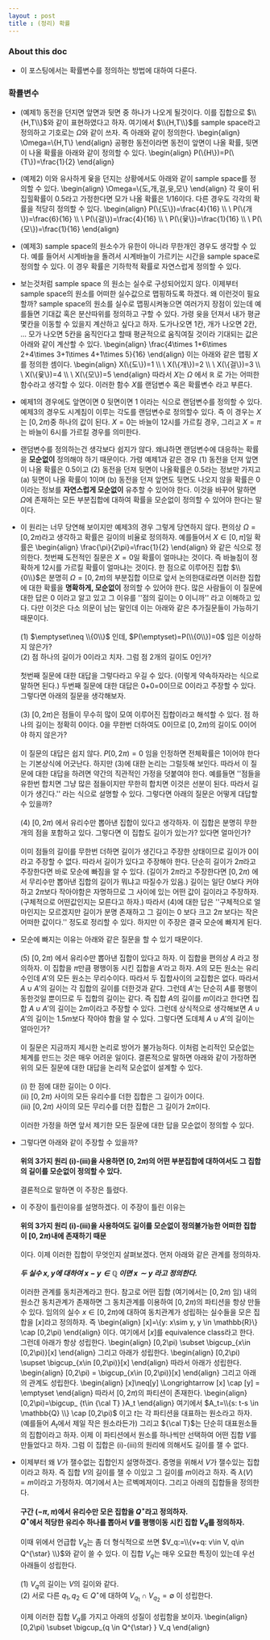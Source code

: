 ```yaml
---
layout : post 
title : (정리) 확률 
---
```


### About this doc 
- 이 포스팅에서는 확률변수를 정의하는 방법에 대하여 다룬다. 

### 확률변수 

- (예제1) 동전을 던지면 앞면과 뒷면 중 하나가 나오게 될것이다. 이를 집합으로 $\\{H,T\\}$와 같이 표현하였다고 하자. 
여기에서 $\\{H,T\\}$를 sample space라고 정의하고 기호로는 $\Omega$와 같이 쓰자. 즉 아래와 같이 정의한다. 
\begin{align}
\Omega=\\{H,T\\}
\end{align}
공평한 동전이라면 동전이 앞면이 나올 확률, 뒷면이 나올 확률을 아래와 같이 정의할 수 있다. 
\begin{align}
P(\\{H\\})=P(\\{T\\})=\frac{1}{2}
\end{align}

- (예제2) 이와 유사하게 윷을 던지는 상황에서도 아래와 같이 sample space를 정의할 수 있다. 
\begin{align}
\Omega=\\{도,개,걸,윳,모\\}
\end{align}
각 윳이 뒤집힐확률이 0.5라고 가정한다면 모가 나올 확률은 1/16이다. 다른 경우도 각각의 확률을 적당히 정의할 수 있다. 
\begin{align}
P(\\{도\\})=\frac{4}{16} \\\\ \\
P(\\{개\\})=\frac{6}{16} \\\\ \\
P(\\{걸\\})=\frac{4}{16} \\\\ \\
P(\\{윷\\})=\frac{1}{16} \\\\ \\
P(\\{모\\})=\frac{1}{16}
\end{align}

- (예제3) sample space의 원소수가 유한이 아니라 무한개인 경우도 생각할 수 있다. 예를 들어서 시계바늘을 돌려서 시계바늘이 가르키는 시간을 sample space로 정의할 수 있다. 이 경우 확률은 기하학적 확률로 자연스럽게 정의할 수 있다. 

- 보는것처럼 sample space 의 원소는 실수로 구성되어있지 않다. 이제부터 sample space의 원소를 어떠한 실수값으로 맵핑하도록 하겠다. 왜 이런것이 필요할까? sample space의 원소를 실수로 맵핑시켜놓으면 여러가지 장점이 있는데 예를들면 기대값 혹은 분산따위를 정의하고 구할 수 있다. 가령 윳을 던져서 내가 평균 몇칸을 이동할 수 있을지 계산하고 싶다고 하자. 도가나오면 1칸, 개가 나오면 2칸, ... 모가 나오면 5칸을 움직인다고 할때 평균적으로 움직여질 것이라 기대되는 값은 아래와 같이 계산할 수 있다. 
\begin{align}
\frac{4\times 1+6\times 2+4\times 3+1\times 4+1\times 5}{16}
\end{align}
이는 아래와 같은 맵핑 $X$를 정의한 셈이다. 
\begin{align}
X(\\{도\\})=1 \\\\ \\
X(\\{개\\})=2 \\\\ \\
X(\\{걸\\})=3 \\\\ \\ 
X(\\{윷\\})=4 \\\\ \\
X(\\{모\\})=5
\end{align}
따라서 $X$는 $\Omega$ 에서 $\mathbb{R}$ 로 가는 어떠한 함수라고 생각할 수 있다. 이러한 함수 $X$를 랜덤변수 혹은 확률변수 라고 부른다. 

- 예제1의 경우에도 앞면이면 0 뒷면이면 1 이라는 식으로 랜덤변수를 정의할 수 있다. 예제3의 경우도 시계침이 이루는 각도를 랜덤변수로 정의할수 있다. 즉 이 경우는 $X$는 $[0,2\pi)$중 하나의 값이 된다. $X=0$는 바늘이 12시를 가르킬 경우, 그리고 $X=\pi$는 바늘이 6시를 가르킬 경우를 의미한다. 

- 랜덤변수를 정의하는건 생각보다 쉽지가 않다. 왜냐하면 랜덤변수에 대응하는 확률을 **모순없이** 정의해야 하기 때문이다. 가령 예제1과 같은 경우 (1) 동전을 던져 앞면이 나올 확률은 0.5이고 (2) 동전을 던져 뒷면이 나올확률은 0.5라는 정보만 가지고 (a) 뒷면이 나올 확률이 1이며 (b) 동전을 던져 앞면도 뒷면도 나오지 않을 확률은 0이라는 정보를 **자연스럽게 모순없이** 유추할 수 있어야 한다. 이것을 바꾸어 말하면 $\Omega$에 존재하는 모든 부분집합에 대하여 확률을 모순없이 정의할 수 있어야 한다는 말이다. 

- 이 원리는 너무 당연해 보이지만 예제3의 경우 그렇게 당연하지 않다. 편의상 $\Omega=[0,2\pi)$라고 생각하고 확률은 길이의 비율로 정의하자. 예를들어서 $X \in [0,\pi]$일 확률은 
\begin{align}
\frac{\pi}{2\pi}=\frac{1}{2}
\end{align}
와 같은 식으로 정의한다. 첫번째 도전적인 질문은 $X=0$일 확률이 얼마냐는 것이다. 즉 바늘침이 정확하게 12시를 가르킬 확률이 얼마냐는 것이다. 한 점으로 이루어진 집합 $\\{0\\}$은 분명히 $\Omega=[0,2\pi)$의 부분집합 이므로 앞서 논의한대로라면 이러한 집합에 대한 확률을 **명확하게, 모순없이** 정의할 수 있어야 한다. 많은 사람들이 이 질문에 대한 답은 $0$ 이라고 알고 있고 그 이유를 ''점의 길이는 0 이니까'' 라고 이해하고 있다. 다만 이것은 다소 의문이 남는 말인데 이는 아래와 같은 추가질문들이 가능하기 때문이다. <br/><br/>
(1) $\emptyset\neq \\{0\\}$ 인데, $P(\emptyset)=P(\\{0\\})=0$ 임은 이상하지 않은가? <br/>
(2) 점 하나의 길이가 0이라고 치자. 그럼 점 2개의 길이도 0인가? <br/><br/> 
첫번째 질문에 대한 대답을 그렇다라고 우길 수 있다. (이렇게 약속하자라는 식으로 말하면 된다.) 두번째 질문에 대한 대답은 0+0=0이므로 0이라고 주장할 수 있다. 그렇다면 아래의 질문을 생각해보자. <br/><br/>
(3) $[0,2\pi)$은 점들이 무수히 많이 모여 이루어진 집합이라고 해석할 수 있다. 점 하나의 길이는 정확히 0이다. 0을 무한번 더하여도 0이므로 $[0,2\pi)$의 길이도 0이어야 하지 않은가? <br/><br/>
이 질문의 대답은 쉽지 않다. $P[0,2\pi)=0$ 임을 인정하면 전체확률은 1이어야 한다는 기본상식에 어긋난다. 하지만 (3)에 대한 논리는 그럴듯해 보인다. 따라서 이 질문에 대한 대답을 하려면 약간의 직관적인 가정을 덧붙여야 한다. 예를들면 ''점들을 유한번 합치면 그냥 많은 점들이지만 무한히 합치면 이것은 선분이 된다. 따라서 길이가 생긴다.'' 라는 식으로 설명할 수 있다. 그렇다면 아래의 질문은 어떻게 대답할 수 있을까? <br/><br/>
(4) $[0,2\pi)$ 에서 유리수만 뽑아낸 집합이 있다고 생각하자. 이 집합은 분명히 무한개의 점을 포함하고 있다. 그렇다면 이 집합도 길이가 있는가? 있다면 얼마인가? <br/><br/> 
이미 점들의 길이를 무한번 더하면 길이가 생긴다고 주장한 상태이므로 길이가 0이라고 주장할 수 없다. 따라서 길이가 있다고 주장해야 한다. 단순히 길이가 $2\pi$라고 주장한다면 바로 모순에 빠짐을 알 수 있다. (길이가 $2\pi$라고 주장한다면 $[0,2\pi)$ 에서 무리수만 뽑아낸 집합의 길이가 뭐냐고 따질수가 있음.) 길이는 일단 0보다 커야하고 $2\pi$보다 작아야함은 자명하므로 그 사이에 있는 어떤 값이 길이라고 주장하자. (구체적으로 어떤값인지는 모른다고 하자.) 따라서 (4)에 대한 답은 ''구체적으로 얼마인지는 모르겠지만 길이가 분명 존재하고 그 길이는 0 보다 크고 $2\pi$ 보다는 작은 어떠한 값이다.'' 정도로 정리할 수 있다. 하지만 이 주장은 결국 모순에 빠지게 된다. 

- 모순에 빠지는 이유는 아래와 같은 질문을 할 수 있기 때문이다. <br/><br/> 
(5) $[0,2\pi)$ 에서 유리수만 뽑아낸 집합이 있다고 하자. 이 집합을 편의상 $A$ 라고 정의하자. 이 집합을 $\pi$만큼 평행이동 시킨 집합을 $A'$라고 하자. $A$의 모든 원소는 유리수인데 $A'$의 모든 원소는 무리수이다. 따라서 두 집합사이의 교집합은 없다. 따라서 $A \cup A'$의 길이는 각 집합의 길이를 더한것과 같다. 그런데 $A'$는 단순히 $A$를 평행이동한것일 뿐이므로 두 집합의 길이는 같다. 즉 집합 $A$의 길이를 $m$이라고 한다면 집합 $A \cup A'$의 길이는 $2m$이라고 주장할 수 있다. 그런데 상식적으로 생각해보면 $A \cup A'$의 길이는 $1.5m$보다 작아야 함을 알 수 있다. 그렇다면 도데체 $A \cup A'$의 길이는 얼마인가? <br/><br/>
이 질문은 지금까지 제시한 논리로 방어가 불가능하다. 이처럼 논리적인 모순없는 체계를 만드는 것은 매우 어려운 일이다. 결론적으로 말하면 아래와 같이 가정하면 위의 모든 질문에 대한 대답을 논리적 모순없이 설계할 수 있다. <br/><br/> 
(i) 한 점에 대한 길이는 $0$ 이다. <br/>
(ii) $[0,2\pi)$ 사이의 모든 유리수를 더한 집합은 그 길이가 $0$이다. <br/>
(iii) $[0,2\pi)$ 사이의 모든 무리수를 더한 집합은 그 길이가 $2\pi$이다. <br/><br/> 
이러한 가정을 하면 앞서 제기한 모든 질문에 대한 답을 모순없이 정의할 수 있다. 

- 그렇다면 아래와 같이 주장할 수 있을까? <br/><br/>
**위의 3가지 원리 (i)-(iii)을 사용하면 $[0,2\pi)$의 어떤 부분집합에 대하여서도 그 집합의 길이를 모순없이 정의할 수 있다.**
<br/><br/>
결론적으로 말하면 이 주장은 틀렸다. 

- 이 주장이 틀린이유를 설명하겠다. 이 주장이 틀린 이유는 <br/><br/>
**위의 3가지 원리 (i)-(iii)을 사용하여도 길이를 모순없이 정의불가능한 어떠한 집합이 $[0,2\pi)$내에 존재하기 때문** <br/><br/>
이다. 이제 이러한 집합이 무엇인지 살펴보겠다. 먼저 아래와 같은 관계를 정의하자. <br/><br/>
***두 실수 $x,y$에 대하여  $x-y \in \mathbb{Q}$ 이면 $x\sim y$ 라고 정의한다.***<br/><br/>
이러한 관계를 동치관계라고 한다. 참고로 어떤 집합 (여기에서는 $[0,2\pi)$ 임) 내의 원소간 동치관계가 존재하면 그 동치관계를 이용하여 $[0,2\pi)$의 파티션을 항상 만들 수 있다. 임의의 실수 $x \in [0,2\pi)$에 대하여 동치관계가 성립하는 실수들을 모은 집합을 $[x]$라고 정의하자. 즉 
\begin{align}
[x]=\\{y: x\sim y, y \in \mathbb{R}\\} \cap [0,2\pi)
\end{align}
이다. 여기에서 $[x]$를 equivalence class라고 한다. 그런데 아래가 항상 성립한다. 
\begin{align}
[0,2\pi) \subset \bigcup_{x\in [0,2\pi)}[x]
\end{align}
그리고 아래가 성립한다. 
\begin{align}
[0,2\pi) \supset \bigcup_{x\in [0,2\pi)}[x]
\end{align}
따라서 아래가 성립한다. 
\begin{align}
[0,2\pi) = \bigcup_{x\in [0,2\pi)}[x]
\end{align}
그리고 아래의 관계도 성립한다. 
\begin{align}
[x]\neq[y] \Longrightarrow [x] \cap [y] = \emptyset 
\end{align}
따라서 $[0,2\pi)$의 파티션이 존재한다. 
\begin{align}
[0,2\pi)=\bigcup_ {t\in {\cal T} }A_t
\end{align}
여기에서 $A_t=\\{s: t-s \in \mathbb{Q} \\} \cap [0,2\pi)$ 이고 $t$는 각 파티션을 대표하는 원소라고 하자. (예를들어 $A_t$에서 제일 작은 원소라든가) 그리고 ${\cal T}$는 단순히 대표원소들의 집합이라고 하자. 이제 이 파티션에서 원소를 하나씩만 선택하여 어떤 집합 $V$를 만들었다고 하자. 그럼 이 집합은 (i)-(iii)의 원리에 의해서도 길이를 잴 수 없다. 

- 이제부터 왜 $V$가 잴수없는 집합인지 설명하겠다. 증명을 위해서 $V$가 잴수있는 집합이라고 하자. 즉 집합 $V$의 길이를 잴 수 이있고 그 길이를 $m$이라고 하자. 즉 $\lambda(V)=m$이라고 가정하자. 여기에서 $\lambda$는 르벡메져이다. 그리고 아래의 집합들을 정의한다. <br/><br/>
**구간 $(-\pi,\pi)$에서 유리수만 모은 집합을 $Q^{\star}$라고 정의하자.**<br/>
**$Q^{\star}$에서 적당한 유리수 하나를 뽑아서 $V$를 평행이동 시킨 집합 $V_q$를 정의하자.** <br/><br/> 
이때 위에서 언급합 $V_q$는 좀 더 형식적으로 쓰면 $V_q:=\\{v+q: v\in V, q\in Q^{\star} \\}$와 같이 쓸 수 있다. 이 집합 $V_q$는 매우 오묘한 특징이 있는데 우선 아래들이 성립한다. <br/><br/>
(1) $V_q$의 길이는 $V$의 길이와 같다. <br/>
(2) 서로 다른 $q_1,q_2 \in Q^{\star}$에 대하여 $V_{q_1} \cap V_{q_2} = \emptyset$ 이 성립한다. <br/><br/>
이제 이러한 집합 $V_q$를 가지고 아래의 성질이 성립함을 보이자. 
\begin{align}
[0,2\pi) \subset \bigcup_{q \in Q^{\star} } V_q
\end{align}

